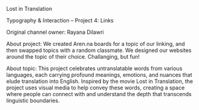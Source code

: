 Lost in Translation

Typography & Interaction – Project 4: Links

Original channel owner:
Rayana Dilawri

About project:
We created Aren.na boards for a topic of our linking, and then swapped topics with a random classmate. We designed our websites around the topic of their choice. Challanging, but fun!

About topic:
This project celebrates untranslatable words from various languages, each carrying profound meanings, emotions, and nuances that elude translation into English. Inspired by the movie Lost in Translation, the project uses visual media to help convey these words, creating a space where people can connect with and understand the depth that transcends linguistic boundaries.
